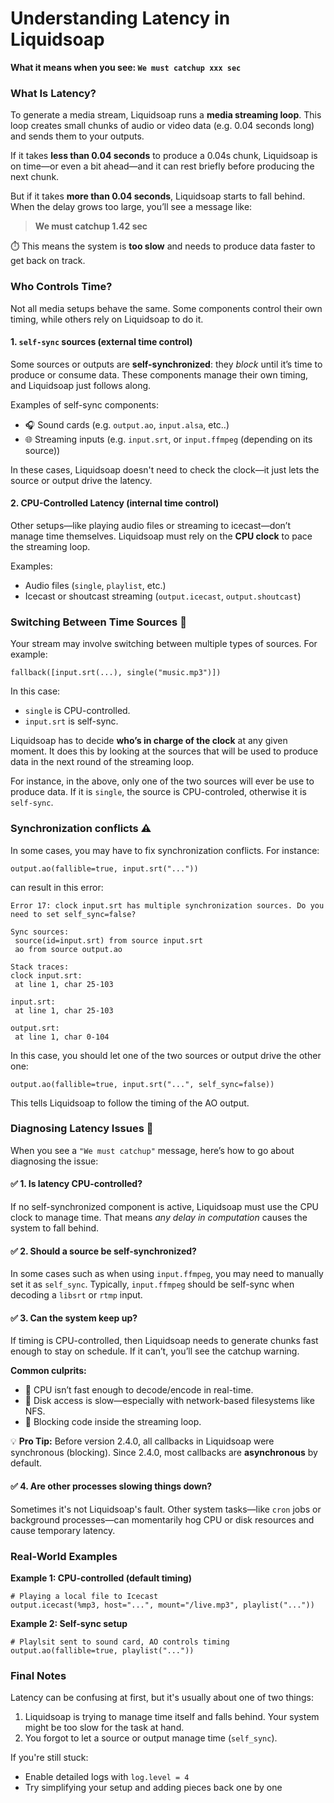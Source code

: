 # Understanding Latency in Liquidsoap

**What it means when you see: `We must catchup xxx sec`**

### What Is Latency?

To generate a media stream, Liquidsoap runs a **media streaming loop**. This loop creates small chunks of audio or video data (e.g. 0.04 seconds long) and sends them to your outputs.

If it takes **less than 0.04 seconds** to produce a 0.04s chunk, Liquidsoap is on time—or even a bit ahead—and it can rest briefly before producing the next chunk.

But if it takes **more than 0.04 seconds**, Liquidsoap starts to fall behind. When the delay grows too large, you’ll see a message like:

> **We must catchup 1.42 sec**

⏱️ This means the system is **too slow** and needs to produce data faster to get back on track.

### Who Controls Time?

Not all media setups behave the same. Some components control their own timing, while others rely on Liquidsoap to do it.

#### 1. `self-sync` sources (external time control)

Some sources or outputs are **self-synchronized**: they _block_ until it’s time to produce or consume data. These components manage their own timing, and Liquidsoap just follows along.

Examples of self-sync components:

- 🎧 Sound cards (e.g. `output.ao`, `input.alsa`, etc..)
- 🌐 Streaming inputs (e.g. `input.srt`, or `input.ffmpeg` (depending on its source))

In these cases, Liquidsoap doesn't need to check the clock—it just lets the source or output drive the latency.

#### 2. CPU-Controlled Latency (internal time control)

Other setups—like playing audio files or streaming to icecast—don’t manage time themselves. Liquidsoap must rely on the **CPU clock** to pace the streaming loop.

Examples:

- Audio files (`single`, `playlist`, etc.)
- Icecast or shoutcast streaming (`output.icecast`, `output.shoutcast`)

### Switching Between Time Sources 🔀

Your stream may involve switching between multiple types of sources. For example:

```liquidsoap
fallback([input.srt(...), single("music.mp3")])
```

In this case:

- `single` is CPU-controlled.
- `input.srt` is self-sync.

Liquidsoap has to decide **who’s in charge of the clock** at any given moment. It does this by looking at the sources
that will be used to produce data in the next round of the streaming loop.

For instance, in the above, only one of the two sources will ever be use to produce data. If it is `single`, the source
is CPU-controled, otherwise it is `self-sync`.

### Synchronization conflicts ⚠️

In some cases, you may have to fix synchronization conflicts. For instance:

```liquidsoap
output.ao(fallible=true, input.srt("..."))
```

can result in this error:

```
Error 17: clock input.srt has multiple synchronization sources. Do you need to set self_sync=false?

Sync sources:
 source(id=input.srt) from source input.srt
 ao from source output.ao

Stack traces:
clock input.srt:
 at line 1, char 25-103

input.srt:
 at line 1, char 25-103

output.srt:
 at line 1, char 0-104
```

In this case, you should let one of the two sources or output drive the other one:

```liquidsoap
output.ao(fallible=true, input.srt("...", self_sync=false))
```

This tells Liquidsoap to follow the timing of the AO output.

### Diagnosing Latency Issues 🧪

When you see a `"We must catchup"` message, here’s how to go about diagnosing the issue:

#### ✅ 1. Is latency CPU-controlled?

If no self-synchronized component is active, Liquidsoap must use the CPU clock to manage time. That means _any delay in computation_ causes the system to fall behind.

#### ✅ 2. Should a source be self-synchronized?

In some cases such as when using `input.ffmpeg`, you may need to manually set it as `self_sync`. Typically, `input.ffmpeg` should be self-sync
when decoding a `libsrt` or `rtmp` input.

#### ✅ 3. Can the system keep up?

If timing is CPU-controlled, then Liquidsoap needs to generate chunks fast enough to stay on schedule. If it can’t, you’ll see the catchup warning.

**Common culprits:**

- 🧮 CPU isn’t fast enough to decode/encode in real-time.
- 💽 Disk access is slow—especially with network-based filesystems like NFS.
- 🔄 Blocking code inside the streaming loop.

💡 **Pro Tip:** Before version 2.4.0, all callbacks in Liquidsoap were synchronous (blocking). Since 2.4.0, most callbacks are **asynchronous** by default.

#### ✅ 4. Are other processes slowing things down?

Sometimes it's not Liquidsoap's fault. Other system tasks—like `cron` jobs or background processes—can momentarily hog CPU or disk resources and cause temporary latency.

### Real-World Examples

**Example 1: CPU-controlled (default timing)**

```liquidsoap
# Playing a local file to Icecast
output.icecast(%mp3, host="...", mount="/live.mp3", playlist("..."))
```

**Example 2: Self-sync setup**

```liquidsoap
# Playlsit sent to sound card, AO controls timing
output.ao(fallible=true, playlist("..."))
```

### Final Notes

Latency can be confusing at first, but it's usually about one of two things:

1. Liquidsoap is trying to manage time itself and falls behind. Your system might be too slow for the task at hand.
2. You forgot to let a source or output manage time (`self_sync`).

If you're still stuck:

- Enable detailed logs with `log.level = 4`
- Try simplifying your setup and adding pieces back one by one
